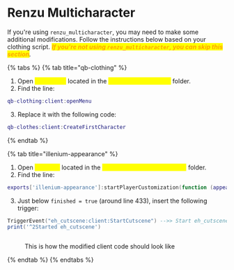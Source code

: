 # Renzu Multicharacter

If you're using `renzu_multicharacter`, you may need to make some additional modifications. Follow the instructions below based on your clothing script. _<mark style="color:orange;">**If you're not using**</mark><mark style="color:orange;">**&#x20;**</mark><mark style="color:orange;">**`renzu_multicharacter`**</mark><mark style="color:orange;">**, you can skip this section**</mark>._

{% tabs %}
{% tab title="qb-clothing" %}
1. Open <mark style="color:yellow;">`config.lua`</mark> located in the <mark style="color:yellow;">`renzu_multicharacter`</mark> folder.
2. Find the line:

```lua
qb-clothing:client:openMenu
```

3. Replace it with the following code:

```lua
qb-clothes:client:CreateFirstCharacter
```
{% endtab %}

{% tab title="illenium-appearance" %}
1. Open <mark style="color:yellow;">`main.lua`</mark> located in the <mark style="color:yellow;">`renzu_multicharacter/client`</mark> folder.
2. Find the line:

```lua
exports['illenium-appearance']:startPlayerCustomization(function (appearance)
```

3. Just below `finished = true` (around line 433), insert the following trigger:

```lua
TriggerEvent("eh_cutscene:client:StartCutscene") -->> Start eh_cutscene
print('^2Started eh_cutscene')
```

<figure><img src="https://media.discordapp.net/attachments/1089526991348314113/1151920912313098331/image.png" alt=""><figcaption><p>This is how the modified client code should look like</p></figcaption></figure>
{% endtab %}
{% endtabs %}
